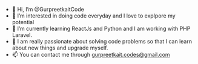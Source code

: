 - 👋 Hi, I’m @GurpreetkaitCode
- 👀 I’m interested in doing code everyday and I love to explpore my potential
- 🌱 I’m currently learning ReactJs and Python and I am working with PHP Laravel.
- 💞️ I am really passionate about solving code problems so that I can learn about new things and upgrade myself.
- 📫 You can contact me through gurpreetkait.codes@gmail.com

<!---
GurpreetkaitCode/GurpreetkaitCode is a ✨ special ✨ repository because its `README.md` (this file) appears on your GitHub profile.
You can click the Preview link to take a look at your changes.
--->
